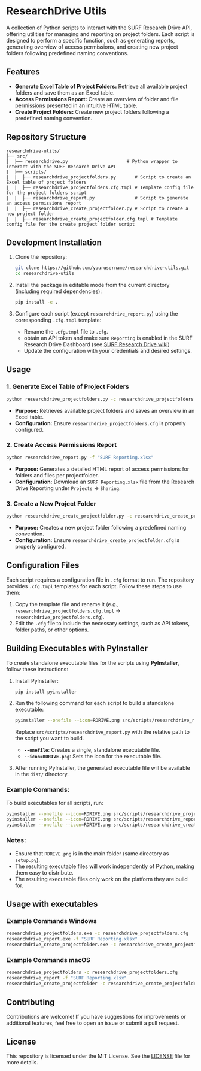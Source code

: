 # ResearchDrive Utils

A collection of Python scripts to interact with the SURF Research Drive API, offering utilities for managing and reporting on project folders. Each script is designed to perform a specific function, such as generating reports, generating overview of access permissions, and creating new project folders following predefined naming conventions.

## Features

- **Generate Excel Table of Project Folders:** Retrieve all available project folders and save them as an Excel table.
- **Access Permissions Report:** Create an overview of folder and file permissions presented in an intuitive HTML table.
- **Create Project Folders:** Create new project folders following a predefined naming convention.

## Repository Structure

```
researchdrive-utils/
├── src/
|  ├── researchdrive.py                      # Python wrapper to interact with the SURF Research Drive API
|  ├── scripts/
|  |  ├── researchdrive_projectfolders.py       # Script to create an Excel table of project folders
|  |  ├── researchdrive_projectfolders.cfg.tmpl # Template config file for the project folders script
|  |  ├── researchdrive_report.py               # Script to generate an access permissions report
|  |  ├── researchdrive_create_projectfolder.py # Script to create a new project folder
|  |  ├── researchdrive_create_projectfolder.cfg.tmpl # Template config file for the create project folder script
```

## Development Installation

1. Clone the repository:

   ```bash
   git clone https://github.com/yourusername/researchdrive-utils.git
   cd researchdrive-utils
   ```

2. Install the package in editable mode from the current directory (including required dependencies):

   ```bash
   pip install -e .
   ```

3. Configure each script (except `researchdrive_report.py`) using the corresponding `.cfg.tmpl` template:
   - Rename the `.cfg.tmpl` file to `.cfg`.
   - obtain an API token and make sure `Reporting` is enabled in the SURF Research Drive Dashboard (see [SURF Research Drive wiki](https://servicedesk.surf.nl/wiki/display/WIKI/RD-Dashboard%3A+API))
   - Update the configuration with your credentials and desired settings.

## Usage

### 1. Generate Excel Table of Project Folders

```bash
python researchdrive_projectfolders.py -c researchdrive_projectfolders.cfg
```
- **Purpose:** Retrieves available project folders and saves an overview in an Excel table.
- **Configuration:** Ensure `researchdrive_projectfolders.cfg` is properly configured.

### 2. Create Access Permissions Report

```bash
python researchdrive_report.py -f "SURF Reporting.xlsx"
```
- **Purpose:** Generates a detailed HTML report of access permissions for folders and files per projectfolder.
- **Configuration:** Download an `SURF Reporting.xlsx` file from the Research Drive Reporting under `Projects` -> `Sharing`.

### 3. Create a New Project Folder

```bash
python researchdrive_create_projectfolder.py -c researchdrive_create_projectfolder.cfg
```
- **Purpose:** Creates a new project folder following a predefined naming convention.
- **Configuration:** Ensure `researchdrive_create_projectfolder.cfg` is properly configured.

## Configuration Files

Each script requires a configuration file in `.cfg` format to run. The repository provides `.cfg.tmpl` templates for each script. Follow these steps to use them:

1. Copy the template file and rename it (e.g., `researchdrive_projectfolders.cfg.tmpl` → `researchdrive_projectfolders.cfg`).
2. Edit the `.cfg` file to include the necessary settings, such as API tokens, folder paths, or other options.

## Building Executables with PyInstaller

To create standalone executable files for the scripts using **PyInstaller**, follow these instructions:

1. Install PyInstaller:
   
   ```bash
   pip install pyinstaller
   ```

2. Run the following command for each script to build a standalone executable:

   ```bash
   pyinstaller --onefile --icon=RDRIVE.png src/scripts/researchdrive_report.py
   ```

   Replace `src/scripts/researchdrive_report.py` with the relative path to the script you want to build.

   - **`--onefile`**: Creates a single, standalone executable file.
   - **`--icon=RDRIVE.png`**: Sets the icon for the executable file.

3. After running PyInstaller, the generated executable file will be available in the `dist/` directory.

### Example Commands:

To build executables for all scripts, run:

```bash
pyinstaller --onefile --icon=RDRIVE.png src/scripts/researchdrive_projectfolders.py
pyinstaller --onefile --icon=RDRIVE.png src/scripts/researchdrive_report.py
pyinstaller --onefile --icon=RDRIVE.png src/scripts/researchdrive_create_projectfolder.py
```

### Notes:

- Ensure that `RDRIVE.png` is in the main folder (same directory as `setup.py`).
- The resulting executable files will work independently of Python, making them easy to distribute.
- The resulting executable files only work on the platform they are build for.

## Usage with executables

### Example Commands Windows

```bash
researchdrive_projectfolders.exe -c researchdrive_projectfolders.cfg
researchdrive_report.exe -f "SURF Reporting.xlsx"
researchdrive_create_projectfolder.exe -c researchdrive_create_projectfolder.cfg
```

### Example Commands macOS

```bash
researchdrive_projectfolders -c researchdrive_projectfolders.cfg
researchdrive_report -f "SURF Reporting.xlsx"
researchdrive_create_projectfolder -c researchdrive_create_projectfolder.cfg
```

## Contributing

Contributions are welcome! If you have suggestions for improvements or additional features, feel free to open an issue or submit a pull request.

## License

This repository is licensed under the MIT License. See the [LICENSE](LICENSE) file for more details.

